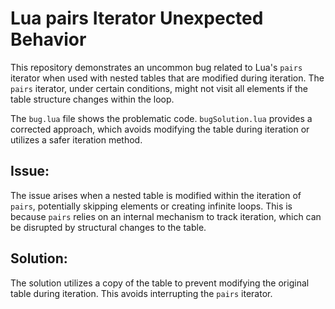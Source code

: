 # Lua pairs Iterator Unexpected Behavior

This repository demonstrates an uncommon bug related to Lua's `pairs` iterator when used with nested tables that are modified during iteration.  The `pairs` iterator, under certain conditions, might not visit all elements if the table structure changes within the loop.

The `bug.lua` file shows the problematic code.  `bugSolution.lua` provides a corrected approach, which avoids modifying the table during iteration or utilizes a safer iteration method.

## Issue:

The issue arises when a nested table is modified within the iteration of `pairs`, potentially skipping elements or creating infinite loops. This is because `pairs` relies on an internal mechanism to track iteration, which can be disrupted by structural changes to the table.

## Solution:

The solution utilizes a copy of the table to prevent modifying the original table during iteration. This avoids interrupting the `pairs` iterator.